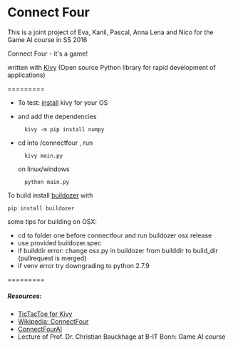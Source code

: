 Connect Four
=========
This is a joint project of Eva, Kanil, Pascal, Anna Lena and Nico for the Game AI course in SS 2016

Connect Four - it's a game! 

written with [Kivy](http://kivy.org "Kivy") (Open source Python library for rapid development of applications)

=========
* To test: [install](https://kivy.org/#download) kivy for your OS

* and add the dependencies

		kivy -m pip install numpy

* cd into /connectfour , run

		kivy main.py

	on linux/windows

		python main.py


To build install [buildozer](https://github.com/kivy/buildozer) with

	pip install buildozer



some tips for building on OSX: 
* cd to folder one before connectfour and run
	buildozer osx release
* use provided buildozer.spec
* if builddir error: change osx.py in buildozer from builddir to build_dir (pullrequest is merged)
* if venv error try downgrading to python 2.7.9 

=========

##### Resources:
* [TicTacToe for Kivy](https://github.com/kgantsov/tictactoe)
* [Wikipedia: ConnectFour](https://en.wikipedia.org/wiki/Connect_Four)
* [ConnectFourAI](http://roadtolarissa.com/connect-4-ai-how-it-works/)
* Lecture of Prof. Dr. Christian Bauckhage at B-IT Bonn: Game AI course